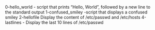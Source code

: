 0-hello_world - script that prints “Hello, World”, followed by a new line to the standard output
1-confused_smiley -script that displays a confused smiley
2-hellofile
Display the content of /etc/passwd and /etc/hosts
 4-lastlines - Display the last 10 lines of /etc/passwd
